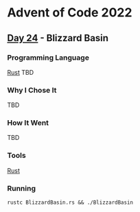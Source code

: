 # Advent of Code 2022
## [Day 24](https://adventofcode.com/2022/day/24) - Blizzard Basin

### Programming Language 

[Rust](https://en.wikipedia.org/wiki/Rust_(programming_language)) TBD

### Why I Chose It

TBD

### How It Went

TBD

### Tools

[Rust](https://www.rust-lang.org/)

### Running

```
rustc BlizzardBasin.rs && ./BlizzardBasin
```
